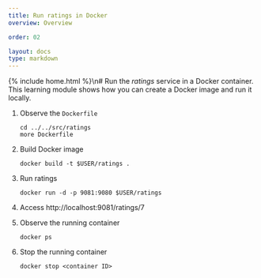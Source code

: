```yaml
---
title: Run ratings in Docker
overview: Overview

order: 02

layout: docs
type: markdown
---
```

{% include home.html %}\n# Run the _ratings_ service in a Docker container.
This learning module shows how you can create a Docker image and run it locally.

1. Observe the `Dockerfile`
   ```
   cd ../../src/ratings
   more Dockerfile
   ```
1. Build Docker image
   ```
   docker build -t $USER/ratings .
   ```
1. Run ratings
   ```
   docker run -d -p 9081:9080 $USER/ratings
   ```

1. Access http://localhost:9081/ratings/7

1. Observe the running container
   ```
   docker ps
   ```

1. Stop the running container
   ```
   docker stop <container ID>
   ```
